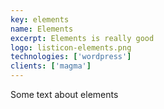```yaml
---
key: elements
name: Elements
excerpt: Elements is really good
logo: listicon-elements.png
technologies: ['wordpress']
clients: ['magma']
---
```


Some text about elements
